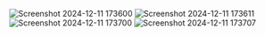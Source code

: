 ![Screenshot 2024-12-11 173600](https://github.com/user-attachments/assets/0901d233-6bb5-4e94-85af-d69bad4b10f5)
![Screenshot 2024-12-11 173611](https://github.com/user-attachments/assets/8f9dcff9-6aec-42a9-a399-eeb22d0fa3e5)
![Screenshot 2024-12-11 173700](https://github.com/user-attachments/assets/e13b4695-3e5c-4f1b-b111-300c6a1b3768)
![Screenshot 2024-12-11 173707](https://github.com/user-attachments/assets/41628238-fa79-4be5-b31a-fa75ee433352)
